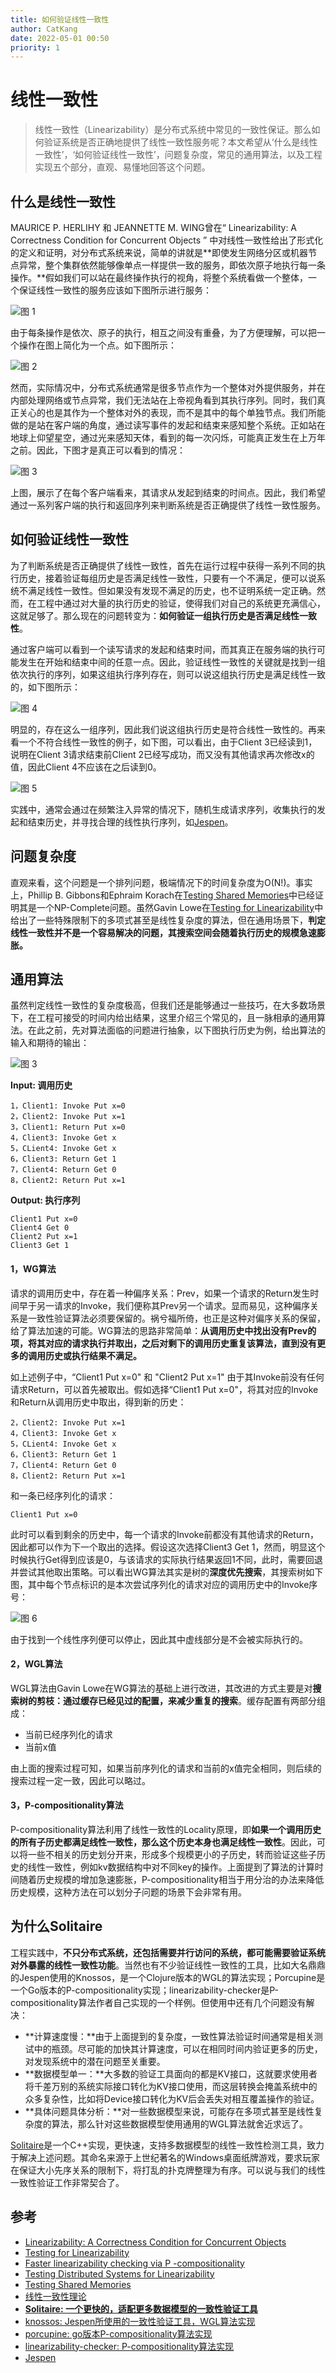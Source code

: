 ```yaml
---
title: 如何验证线性一致性
author: CatKang
date: 2022-05-01 00:50
priority: 1
---
```


# 线性一致性

> 线性一致性（Linearizability）是分布式系统中常见的一致性保证。那么如何验证系统是否正确地提供了线性一致性服务呢？本文希望从‘什么是线性一致性’，‘如何验证线性一致性’，问题复杂度，常见的通用算法，以及工程实现五个部分，直观、易懂地回答这个问题。



## 什么是线性一致性

MAURICE P. HERLIHY 和 JEANNETTE M. WING曾在“ Linearizability: A Correctness Condition for Concurrent Objects ” 中对线性一致性给出了形式化的定义和证明，对分布式系统来说，简单的讲就是**即使发生网络分区或机器节点异常，整个集群依然能够像单点一样提供一致的服务，即依次原子地执行每一条操作。**假如我们可以站在最终操作执行的视角，将整个系统看做一个整体，一个保证线性一致性的服务应该如下图所示进行服务：

![图 1](http://catkang.github.io/assets/img/test_linearizability/Linearizability_1.png)

由于每条操作是依次、原子的执行，相互之间没有重叠，为了方便理解，可以把一个操作在图上简化为一个点。如下图所示：

![图 2](http://catkang.github.io/assets/img/test_linearizability/Linearizability_2.png)



然而，实际情况中，分布式系统通常是很多节点作为一个整体对外提供服务，并在内部处理网络或节点异常，我们无法站在上帝视角看到其执行序列。同时，我们真正关心的也是其作为一个整体对外的表现，而不是其中的每个单独节点。我们所能做的是站在客户端的角度，通过读写事件的发起和结束来感知整个系统。正如站在地球上仰望星空，通过光来感知天体，看到的每一次闪烁，可能真正发生在上万年之前。因此，下图才是真正可以看到的情况：

![图 3](http://catkang.github.io/assets/img/test_linearizability/Linearizability_3.png)



上图，展示了在每个客户端看来，其请求从发起到结束的时间点。因此，我们希望通过一系列客户端的执行和返回序列来判断系统是否正确提供了线性一致性服务。



## 如何验证线性一致性

为了判断系统是否正确提供了线性一致性，首先在运行过程中获得一系列不同的执行历史，接着验证每组历史是否满足线性一致性，只要有一个不满足，便可以说系统不满足线性一致性。但如果没有发现不满足的历史，也不证明系统一定正确。然而，在工程中通过对大量的执行历史的验证，使得我们对自己的系统更充满信心，这就足够了。那么现在的问题转变为：**如何验证一组执行历史是否满足线性一致性**。

通过客户端可以看到一个读写请求的发起和结束时间，而其真正在服务端的执行可能发生在开始和结束中间的任意一点。因此，验证线性一致性的关键就是找到一组依次执行的序列，如果这组执行序列存在，则可以说这组执行历史是满足线性一致的，如下图所示：

![图 4](http://catkang.github.io/assets/img/test_linearizability/Linearizability_4.png)

明显的，存在这么一组序列，因此我们说这组执行历史是符合线性一致性的。再来看一个不符合线性一致性的例子，如下图，可以看出，由于Client 3已经读到1，说明在Client 3请求结束前Client 2已经写成功，而又没有其他请求再次修改x的值，因此Client 4不应该在之后读到0。

![图 5](http://catkang.github.io/assets/img/test_linearizability/Linearizability_5.png)

实践中，通常会通过在频繁注入异常的情况下，随机生成请求序列，收集执行的发起和结束历史，并寻找合理的线性执行序列，如[Jespen](https://github.com/jepsen-io/jepsen)。



## 问题复杂度

直观来看，这个问题是一个排列问题，极端情况下的时间复杂度为O(N!)。事实上，Phillip B. Gibbons和Ephraim Korach在[Testing Shared Memories](https://epubs.siam.org/doi/pdf/10.1137/S0097539794279614)中已经证明其是一个NP-Complete问题。虽然Gavin Lowe在[Testing for Linearizability](http://www.cs.ox.ac.uk/people/gavin.lowe/LinearizabiltyTesting/paper.pdf)中给出了一些特殊限制下的多项式甚至是线性复杂度的算法，但在通用场景下，**判定线性一致性并不是一个容易解决的问题，其搜索空间会随着执行历史的规模急速膨胀。**




## 通用算法

虽然判定线性一致性的复杂度极高，但我们还是能够通过一些技巧，在大多数场景下，在工程可接受的时间内给出结果，这里介绍三个常见的，且一脉相承的通用算法。在此之前，先对算法面临的问题进行抽象，以下图执行历史为例，给出算法的输入和期待的输出：

![图 3](http://catkang.github.io/assets/img/test_linearizability/Linearizability_3.png)


**Input: 调用历史**
```
1，Client1: Invoke Put x=0
2，Client2: Invoke Put x=1
3，Client1: Return Put x=0
4，Client3: Invoke Get x
5，CLient4: Invoke Get x
6，Client3: Return Get 1
7，Client4: Return Get 0
8，Client2: Return Put x=1
```



**Output: 执行序列**

```
Client1 Put x=0
Client4 Get 0
Client2 Put x=1
Client3 Get 1
```



#### **1，WG算法**

请求的调用历史中，存在着一种偏序关系：Prev，如果一个请求的Return发生时间早于另一请求的Invoke，我们便称其Prev另一个请求。显而易见，这种偏序关系是一致性验证算法必须要保留的。祸兮福所倚，也正是这种对偏序关系的保留，给了算法加速的可能。WG算法的思路非常简单：**从调用历史中找出没有Prev的项，将其对应的请求执行并取出，之后对剩下的调用历史重复该算法，直到没有更多的调用历史或执行结果不满足。**

如上述例子中，“Client1 Put x=0" 和 "Client2 Put x=1" 由于其Invoke前没有任何请求Return，可以首先被取出。假如选择“Client1 Put x=0"，将其对应的Invoke和Return从调用历史中取出，得到新的历史：

```
2，Client2: Invoke Put x=1
4，Client3: Invoke Get x
5，CLient4: Invoke Get x
6，Client3: Return Get 1
7，Client4: Return Get 0
8，Client2: Return Put x=1
```

和一条已经序列化的请求：

```
Client1 Put x=0
```

此时可以看到剩余的历史中，每一个请求的Invoke前都没有其他请求的Return，因此都可以作为下一个取出的选择。假设这次选择Client3 Get 1，然而，明显这个时候执行Get得到应该是0，与该请求的实际执行结果返回1不同，此时，需要回退并尝试其他取出策略。可以看出WG算法其实是树的**深度优先搜索**，其搜索树如下图，其中每个节点标识的是本次尝试序列化的请求对应的调用历史中的Invoke序号：

![图 6](http://catkang.github.io/assets/img/test_linearizability/Linearizability_6.png)

由于找到一个线性序列便可以停止，因此其中虚线部分是不会被实际执行的。





#### **2，WGL算法**

WGL算法由Gavin Lowe在WG算法的基础上进行改进，其改进的方式主要是对**搜索树的剪枝：通过缓存已经见过的配置，来减少重复的搜索**。缓存配置有两部分组成：

- 当前已经序列化的请求
- 当前x值

由上面的搜索过程可知，如果当前序列化的请求和当前的x值完全相同，则后续的搜索过程一定一致，因此可以略过。



#### 3，P-compositionality算法

P-compositionality算法利用了线性一致性的Locality原理，即**如果一个调用历史的所有子历史都满足线性一致性，那么这个历史本身也满足线性一致性**。因此，可以将一些不相关的历史划分开来，形成多个规模更小的子历史，转而验证这些子历史的线性一致性，例如kv数据结构中对不同key的操作。上面提到了算法的计算时间随着历史规模的增加急速膨胀，P-compositionality相当于用分治的办法来降低历史规模，这种方法在可以划分子问题的场景下会非常有用。



## 为什么Solitaire

工程实践中，**不只分布式系统，还包括需要并行访问的系统，都可能需要验证系统对外暴露的线性一致性功能**。当然也有不少验证线性一致性的工具，比如大名鼎鼎的Jespen使用的Knossos，是一个Clojure版本的WGL的算法实现；Porcupine是一个Go版本的P-compositionality实现；linearizability-checker是P-compositionality算法作者自己实现的一个样例。但使用中还有几个问题没有解决：

- **计算速度慢：**由于上面提到的复杂度，一致性算法验证时间通常是相关测试中的瓶颈。尽可能的加快其计算速度，可以在相同时间内验证更多的历史，对发现系统中的潜在问题至关重要。
- **数据模型单一：**大多数的验证工具面向的都是KV接口，这就要求使用者将千差万别的系统实际接口转化为KV接口使用，而这层转换会掩盖系统中的众多复杂性，比如将Device接口转化为KV后会丢失对相互覆盖操作的验证。
- **具体问题具体分析：**对一些数据模型来说，可能存在多项式甚至是线性复杂度的算法，那么针对这些数据模型使用通用的WGL算法就舍近求远了。

[Solitaire](https://github.com/CatKang/Solitaire)是一个C++实现，更快速，支持多数据模型的线性一致性检测工具，致力于解决上述问题。其命名来源于上世纪著名的Windows桌面纸牌游戏，要求玩家在保证大小先序关系的限制下，将打乱的扑克牌整理为有序。可以说与我们的线性一致性验证工作非常契合了。



## 参考

- [Linearizability: A Correctness Condition for Concurrent Objects](https://cs.brown.edu/~mph/HerlihyW90/p463-herlihy.pdf)
- [Testing for Linearizability](http://www.cs.ox.ac.uk/people/gavin.lowe/LinearizabiltyTesting/paper.pdf)
- [Faster linearizability checking via P -compositionality](https://arxiv.org/pdf/1504.00204.pdf)
- [Testing Distributed Systems for Linearizability](https://www.anishathalye.com/2017/06/04/testing-distributed-systems-for-linearizability/)
- [Testing Shared Memories](https://epubs.siam.org/doi/pdf/10.1137/S0097539794279614)
- [线性一致性理论](http://duanple.blog.163.com/blog/static/7097176720185963122866/)
- **[Solitaire: 一个更快的，适配更多数据模型的一致性验证工具](https://github.com/CatKang/Solitaire)**
- [knossos: Jespen所使用的一致性验证工具，WGL算法实现](https://github.com/jepsen-io/knossos)
- [porcupine: go版本P-compositionality算法实现 ](https://github.com/anishathalye/porcupine)
- [linearizability-checker: P-compositionality算法实现](https://github.com/ahorn/linearizability-checker)
- [Jespen](https://github.com/jepsen-io/jepsen)